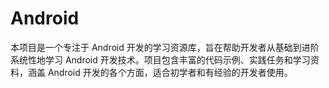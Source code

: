 # Android
本项目是一个专注于 Android 开发的学习资源库，旨在帮助开发者从基础到进阶系统性地学习 Android 开发技术。项目包含丰富的代码示例、实践任务和学习资料，涵盖 Android 开发的各个方面，适合初学者和有经验的开发者使用。
